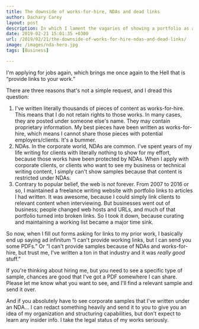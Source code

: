 ```yaml
---
title: The downside of works-for-hire, NDAs and dead links
author: Dachary Carey
layout: post
description: In which I lament the vagaries of showing a portfolio as a freelancer.
date: 2019-02-21 15:01:35 +0300
url: /2019/02/21/the-downside-of-works-for-hire-ndas-and-dead-links/
image: /images/nda-hero.jpg
tags: [Business]

---
```

I'm applying for jobs again, which brings me once again to the Hell that is &#8220;provide links to your work.&#8221;

There are three reasons that's not a simple request, and I dread this question:

  1. I've written literally thousands of pieces of content as works-for-hire. This means that I do not retain rights to those works. In many cases, they are posted under someone else's name. They may contain proprietary information. My best pieces have been written as works-for-hire, which means I cannot share those pieces with potential employers/clients. It's a bummer.
  2. NDAs. In the corporate world, NDAs are common. I've spent years of my life writing for clients with literally nothing to show for my effort, because those works have been protected by NDAs. When I apply with corporate clients, or clients who want to see my business or technical writing content, I simply can't show samples because that content is restricted under NDAs.
  3. Contrary to popular belief, the web is _not_ forever. From 2007 to 2016 or so, I maintained a freelance writing website with portfolio links to articles I had written. It was awesome, because I could simply link clients to relevant content when interviewing. But businesses went out of business; people changed web hosts and URLs, and much of that portfolio turned into broken links. So I took it down, because curating and maintaining a working list became a major time sink.

So now, when I fill out forms asking for links to my prior work, I basically end up saying ad infinitum &#8220;I can't provide working links, but I can send you some PDFs.&#8221; Or &#8220;I can't provide samples because of NDAs and works-for-hire, but trust me, I've written a ton in that industry and it was _really good_ stuff.&#8221;

If you're thinking about hiring me, but you need to see a specific type of sample, chances are good that I've got a PDF somewhere I can share. Please let me know what you want to see, and I'll find a relevant sample and send it over. 

And if you absolutely have to see corporate samples that I've written under an NDA&#8230; I can redact something heavily and send it to you to give you an idea of my organization and structuring capabilities, but don't expect to learn any insider info. I take the legal status of my works seriously.